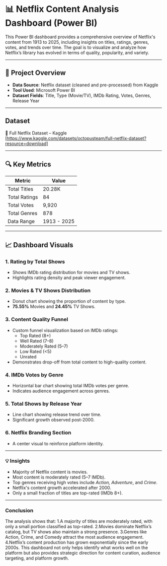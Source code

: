 # 📊 Netflix Content Analysis Dashboard (Power BI)

This Power BI dashboard provides a comprehensive overview of Netflix's content from 1913 to 2025, including insights on titles, ratings, genres, votes, and trends over time. The goal is to visualize and analyze how Netflix’s library has evolved in terms of quality, popularity, and variety.

---

## 📌 Project Overview

- **Data Source**: Netflix dataset (cleaned and pre-processed) from Kaggle
- **Tool Used**: Microsoft Power BI
- **Dataset Fields**: Title, Type (Movie/TV), IMDb Rating, Votes, Genres, Release Year

---

## Dataset
🔗 Full Netflix Dataset – Kaggle
[https://www.kaggle.com/datasets/octopusteam/full-netflix-dataset?resource=download]

---
## 🔍 Key Metrics

| Metric            | Value         |
|------------------|---------------|
| Total Titles      | 20.28K        |
| Total Ratings     | 84            |
| Total Votes       | 9,920         |
| Total Genres      | 878           |
| Data Range        | 1913 - 2025   |

---

## 📈 Dashboard Visuals

### 1. **Rating by Total Shows**
- Shows IMDb rating distribution for movies and TV shows.
- Highlights rating density and peak viewer engagement.

### 2. **Movies & TV Shows Distribution**
- Donut chart showing the proportion of content by type.
- **75.55%** Movies and **24.45%** TV Shows.

### 3. **Content Quality Funnel**
- Custom funnel visualization based on IMDb ratings:
  - Top Rated (8+)
  - Well Rated (7–8)
  - Moderately Rated (5–7)
  - Low Rated (<5)
  - Unrated
- Demonstrates drop-off from total content to high-quality content.

### 4. **IMDb Votes by Genre**
- Horizontal bar chart showing total IMDb votes per genre.
- Indicates audience engagement across genres.

### 5. **Total Shows by Release Year**
- Line chart showing release trend over time.
- Significant growth observed post-2000.

### 6. **Netflix Branding Section**
- A center visual to reinforce platform identity.

---

### 💡 Insights

- Majority of Netflix content is movies.
- Most content is moderately rated (5–7 IMDb).
- Top genres receiving high votes include *Action, Adventure*, and *Crime*.
- Netflix's content growth accelerated after 2000.
- Only a small fraction of titles are top-rated (IMDb 8+).

---

###  **Conclusion**
The analysis shows that:
1.A majority of titles are moderately rated, with only a small portion classified as top-rated.
2.Movies dominate Netflix’s catalog, but TV shows also maintain a strong presence.
3.Genres like Action, Crime, and Comedy attract the most audience engagement.
4.Netflix’s content production has grown exponentially since the early 2000s.
This dashboard not only helps identify what works well on the platform but also provides strategic direction for content curation, audience targeting, and platform growth.

